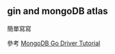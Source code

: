 ## gin and mongoDB atlas
簡單寫寫

參考 [MongoDB Go Driver Tutorial](https://www.mongodb.com/blog/post/mongodb-go-driver-tutorial)